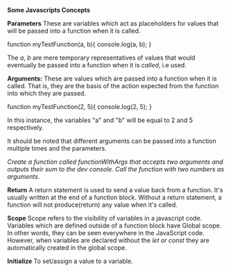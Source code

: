 **Some Javascripts Concepts**

**Parameters**
These are variables _which_ act as placeholders for values that will be passed into a function when it is called.

function myTestFunction(a, b){
   console.log(a, b);
}

The _a_, _b_ are mere temporary representatives of values that would eventually be passed into a function when it is *called*, i.e used.

**Arguments:** These are values which are passed into a function when it is called. That is, they are the basis of the action expected from the function into which they are passed.

function myTestFunction(2, 5){
   console.log(2, 5);
}

In this instance, the variables "a" and "b" will be equal to 2 and 5 respectively. 

It should be noted that different arguments can be passed into a function multiple times and the parameters.

_Create a function called functionWithArgs that accepts two arguments and outputs their sum to the dev console._
_Call the function with two numbers as arguments._

**Return**
A return statement is used to send a value back from a function. It's usually written at the end of a function block. Without a return statement, a function will not produce(return) any value when it's called.

**Scope**
Scope refers to the visibility of variables in a javascript code. Variables which are defined outside of a function block have Global scope. In other words, they can be seen everywhere in the JavaScript code. However, when variables are declared without the *let or const* they are automatically created in the global scope. 

**Initialize**
To set/assign a value to a variable.